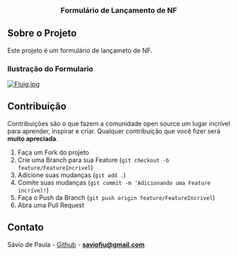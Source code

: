 <!--
*** Obrigado por estar vendo o nosso README. Se você tiver alguma sugestão
*** que possa melhorá-lo ainda mais dê um fork no repositório e crie uma Pull
*** Request ou abra uma Issue com a tag "sugestão".
*** Obrigado novamente! Agora vamos rodar esse projeto incrível :D
-->

<!-- PROJECT LOGO -->
<br />
<p align="center">
  <h3 align="center">Formulário de Lançamento de NF</h3>
</p>

<!-- ABOUT THE PROJECT -->

## Sobre o Projeto

Este projeto é um formulário de lançameto de NF.

<!-- ILLUSTRATION APP -->

### Ilustração do Formulario

<a href="https://gifyu.com/image/oBSS"><img src="https://s6.gifyu.com/images/Fluig.jpg" alt="Fluig.jpg" border="0" /></a>

<!-- CONTRIBUTING -->

## Contribuição

Contribuições são o que fazem a comunidade open source um lugar incrível para aprender, inspirar e criar. Qualquer contribuição que você fizer será **muito apreciada**.

1. Faça um Fork do projeto
2. Crie uma Branch para sua Feature (`git checkout -b feature/FeatureIncrivel`)
3. Adicione suas mudanças (`git add .`)
4. Comite suas mudanças (`git commit -m 'Adicionando uma Feature incrível!`)
5. Faça o Push da Branch (`git push origin feature/FeatureIncrivel`)
6. Abra uma Pull Request


<!-- CONTACT -->

## Contato

Sávio de Paula - [Github](thub.com/savio-fju) - **saviofju@gmail.com**
